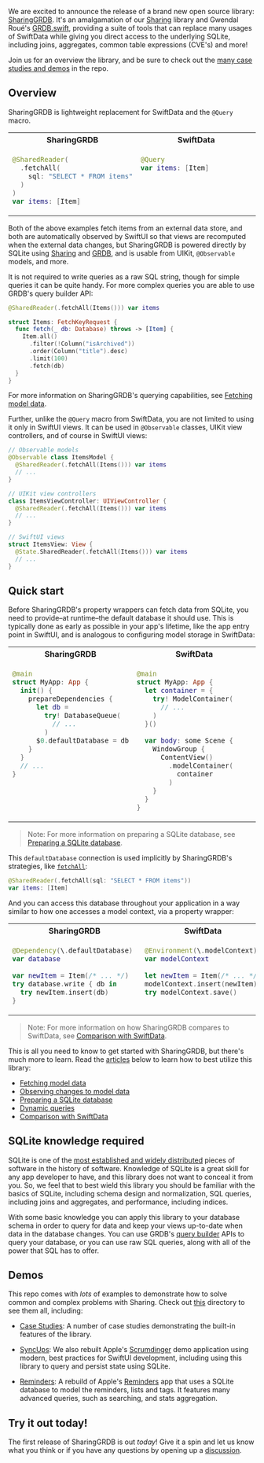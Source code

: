 We are excited to announce the release of a brand new open source library: 
[SharingGRDB][sharing-grdb-gh]. It's an amalgamation of our [Sharing][sharing-gh] library and
Gwendal Roué's [GRDB.swift][grdb], providing a suite of tools that can replace many usages
of SwiftData while giving you direct access to the underlying SQLite, including joins, aggregates,
common table expressions (CVE's) and more!

Join us for an overview the library, and be sure to check out the 
[many case studies and demos][examples-gh] in the repo.

[examples-gh]: https://github.com/pointfreeco/sharing-grdb/tree/main/Examples

## Overview

SharingGRDB is lightweight replacement for SwiftData and the `@Query` macro.

<table>
<tr>
<th>SharingGRDB</th>
<th>SwiftData</th>
</tr>
<tr valign=top>
<td width=50%>
      
```swift
@SharedReader(
  .fetchAll(
    sql: "SELECT * FROM items"
  )
)
var items: [Item]
```

</td>
<td width=50%>

```swift
@Query
var items: [Item]
```

</td>
</tr>
</table>

Both of the above examples fetch items from an external data store, and both are automatically
observed by SwiftUI so that views are recomputed when the external data changes, but SharingGRDB is
powered directly by SQLite using [Sharing][sharing-gh] and [GRDB][grdb], and is
usable from UIKit, `@Observable` models, and more.

It is not required to write queries as a raw SQL string, though for simple queries it can be 
quite handy. For more complex queries you are able to use GRDB's query builder API:

```swift
@SharedReader(.fetchAll(Items())) var items

struct Items: FetchKeyRequest {
  func fetch(_ db: Database) throws -> [Item] {
    Item.all()
      .filter(!Column("isArchived"))
      .order(Column("title").desc)
      .limit(100)
      .fetch(db)
  }
}
```

For more information on SharingGRDB's querying capabilities, see 
[Fetching model data][fetching-article].

Further, unlike the `@Query` macro from SwiftData, you are not limited to using it only in 
SwiftUI views. It can be used in `@Observable` classes, UIKit view controllers, and of course in
SwiftUI views:

```swift
// Observable models
@Observable class ItemsModel {
  @SharedReader(.fetchAll(Items())) var items
  // ...
}

// UIKit view controllers
class ItemsViewController: UIViewController {
  @SharedReader(.fetchAll(Items())) var items
  // ...
}

// SwiftUI views
struct ItemsView: View {
  @State.SharedReader(.fetchAll(Items())) var items
  // ...
}
```

## Quick start

Before SharingGRDB's property wrappers can fetch data from SQLite, you need to provide–at
runtime–the default database it should use. This is typically done as early as possible in your
app's lifetime, like the app entry point in SwiftUI, and is analogous to configuring model storage
in SwiftData:

<table>
<tr>
<th>SharingGRDB</th>
<th>SwiftData</th>
</tr>
<tr valign=top>
<td width=50%>

```swift
@main
struct MyApp: App {
  init() {
    prepareDependencies {
      let db =
        try! DatabaseQueue(
          // ...
        )
      $0.defaultDatabase = db
    }
  }
  // ...
}
```

</td>
<td width=50%>

```swift
@main
struct MyApp: App {
  let container = { 
    try! ModelContainer(
      // ...
    )
  }()
  
  var body: some Scene {
    WindowGroup {
      ContentView()
        .modelContainer(
          container
        )
    }
  }
}
```

</td>
</tr>
</table>

> Note: For more information on preparing a SQLite database, see 
[Preparing a SQLite database][preparing-db-article].

This `defaultDatabase` connection is used implicitly by SharingGRDB's strategies, like 
 [`fetchAll`][fetchall-docs]:

```swift
@SharedReader(.fetchAll(sql: "SELECT * FROM items"))
var items: [Item]
```

And you can access this database throughout your application in a way similar to how one accesses
a model context, via a property wrapper:

<table>
<tr>
<th>SharingGRDB</th>
<th>SwiftData</th>
</tr>
<tr valign=top>
<td width=50%>

```swift
@Dependency(\.defaultDatabase) 
var database
    
var newItem = Item(/* ... */)
try database.write { db in
  try newItem.insert(db)
}
```

</td>
<td width=50%>

```swift
@Environment(\.modelContext) 
var modelContext
    
let newItem = Item(/* ... */)
modelContext.insert(newItem)
try modelContext.save()
```

</td>
</tr>
</table>

> Note: For more information on how SharingGRDB compares to SwiftData, see
> [Comparison with SwiftData][comparison-swiftdata-article].

This is all you need to know to get started with SharingGRDB, but there's much more to learn. Read
the [articles][articles] below to learn how to best utilize this library:

* [Fetching model data][fetching-article]
* [Observing changes to model data][observing-article]
* [Preparing a SQLite database][preparing-db-article]
* [Dynamic queries][dynamic-queryies-article]
* [Comparison with SwiftData][comparison-swiftdata-article]

[observing-article]: https://github.com/pointfreeco/sharing-grdb/blob/main/Sources/SharingGRDB/Documentation.docc/Articles/Observing.md 
<!-- https://swiftpackageindex.com/pointfreeco/sharing-grdb/main/documentation/sharinggrdb/observing -->
[dynamic-queryies-article]: https://github.com/pointfreeco/sharing-grdb/blob/main/Sources/SharingGRDB/Documentation.docc/Articles/DynamicQueries.md 
<!-- https://swiftpackageindex.com/pointfreeco/sharing-grdb/main/documentation/sharinggrdb/dynamicqueries -->
[articles]: https://github.com/pointfreeco/sharing-grdb/tree/main/Sources/SharingGRDB/Documentation.docc/Articles 
<!-- https://swiftpackageindex.com/pointfreeco/sharing-grdb/main/documentation/sharinggrdb#Essentials -->
[comparison-swiftdata-article]: https://github.com/pointfreeco/sharing-grdb/blob/main/Sources/SharingGRDB/Documentation.docc/Articles/ComparisonWithSwiftData.md 
<!-- https://swiftpackageindex.com/pointfreeco/sharing-grdb/main/documentation/sharinggrdb/comparisonwithswiftdata -->
[fetching-article]: https://github.com/pointfreeco/sharing-grdb/blob/main/Sources/SharingGRDB/Documentation.docc/Articles/Fetching.md 
<!-- https://swiftpackageindex.com/pointfreeco/sharing-grdb/main/documentation/sharinggrdb/fetching -->
[preparing-db-article]: https://github.com/pointfreeco/sharing-grdb/blob/main/Sources/SharingGRDB/Documentation.docc/Articles/PreparingDatabase.md 
<!-- https://swiftpackageindex.com/pointfreeco/sharing-grdb/main/documentation/sharinggrdb/preparingdatabase --> 
 [fetchall-docs]: https://github.com/pointfreeco/sharing-grdb/blob/main/Sources/SharingGRDB/FetchKey.swift#L84-L115
 <!-- https://swiftpackageindex.com/pointfreeco/sharing-grdb/main/documentation/sharinggrdb/sharing/sharedreaderkey/fetchall(sql:arguments:database:animation:) -->

## SQLite knowledge required

SQLite is one of the 
 [most established and widely distributed](https://www.sqlite.org/mostdeployed.html) pieces of 
software in the history of software. Knowledge of SQLite is a great skill for any app developer to
have, and this library does not want to conceal it from you. So, we feel that to best wield this
library you should be familiar with the basics of SQLite, including schema design and normalization,
SQL queries, including joins and aggregates, and performance, including indices.

With some basic knowledge you can apply this library to your database schema in order to query
for data and keep your views up-to-date when data in the database changes. You can use GRDB's
[query builder][query-interface] APIs to query your database, or you can use raw SQL queries, 
along with all of the power that SQL has to offer.

## Demos

This repo comes with _lots_ of examples to demonstrate how to solve common and complex problems with
Sharing. Check out [this][examples-gh] directory to see them all, including:

  * [Case Studies][case-studies-gh]:
    A number of case studies demonstrating the built-in features of the library.

  * [SyncUps][sync-ups-gh]: We also rebuilt Apple's [Scrumdinger][scrumdinger] demo
    application using modern, best practices for SwiftUI development, including using this library
    to query and persist state using SQLite.
    
  * [Reminders][reminders-gh]: A rebuild of Apple's [Reminders][reminders-app-store] app
    that uses a SQLite database to model the reminders, lists and tags. It features many advanced
    queries, such as searching, and stats aggregation.

## Try it out today!

The first release of SharingGRDB is out _today_! Give it a spin and let us know what you think
or if you have any questions by opening up a 
[discussion](https://github.com/pointfreeco/sharing-grdb/discussions).

[examples-gh]: https://github.com/pointfreeco/sharing-grdb/tree/main/Examples
[case-studies-gh]: https://github.com/pointfreeco/sharing-grdb/tree/main/Examples/CaseStudies
[reminders-gh]: https://github.com/pointfreeco/sharing-grdb/tree/main/Examples/Reminders
[sync-ups-gh]: https://github.com/pointfreeco/sharing-grdb/tree/main/Examples/SyncUps
[scrumdinger]: https://developer.apple.com/tutorials/app-dev-training/getting-started-with-scrumdinger
[reminders-app-store]: https://apps.apple.com/us/app/reminders/id1108187841
[sharing-grdb-gh]: http://github.com/pointfreeco/sharing-grdb
[sharing-gh]: http://github.com/pointfreeco/swift-sharing
[grdb]: http://github.com/groue/grdb.swift
[query-interface]: https://swiftpackageindex.com/groue/grdb.swift/master/documentation/grdb/queryinterface
